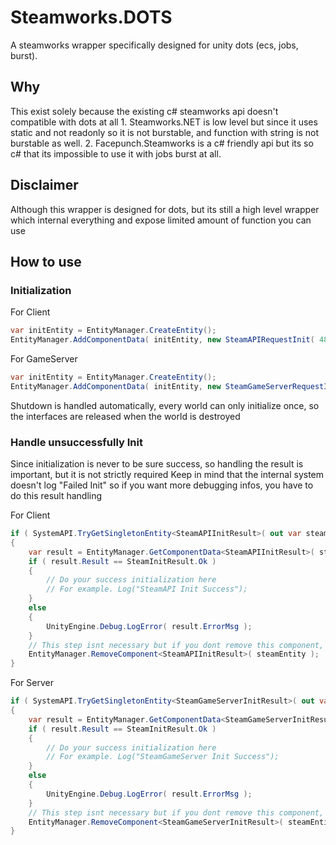 # Steamworks.DOTS

A steamworks wrapper specifically designed for unity dots (ecs, jobs, burst).

## Why
This exist solely because the existing c# steamworks api doesn't compatible with dots at all
    1. Steamworks.NET is low level but since it uses static and not readonly so it is not burstable, and function with string is not burstable as well.
    2. Facepunch.Steamworks is a c# friendly api but its so c# that its impossible to use it with jobs burst at all.

## Disclaimer
Although this wrapper is designed for dots, but its still a high level wrapper which internal everything and expose limited amount of function you can use

## How to use

### Initialization
For Client
```csharp
var initEntity = EntityManager.CreateEntity();
EntityManager.AddComponentData( initEntity, new SteamAPIRequestInit( 480 ) );
```

For GameServer
```csharp
var initEntity = EntityManager.CreateEntity();
EntityManager.AddComponentData( initEntity, new SteamGameServerRequestInit( 480, "SpaceWar", "Yippe" ) );
```

Shutdown is handled automatically, every world can only initialize once, so the interfaces are released when the world is destroyed

### Handle unsuccessfully Init
Since initialization is never to be sure success, so handling the result is important, but it is not strictly required
Keep in mind that the internal system doesn't log "Failed Init" so if you want more debugging infos, you have to do this result handling

For Client
```csharp
if ( SystemAPI.TryGetSingletonEntity<SteamAPIInitResult>( out var steamEntity ) ) 
{
    var result = EntityManager.GetComponentData<SteamAPIInitResult>( steamEntity );
    if ( result.Result == SteamInitResult.Ok )
    {
        // Do your success initialization here
        // For example. Log("SteamAPI Init Success");
    }
    else
    {
        UnityEngine.Debug.LogError( result.ErrorMsg );
    }
    // This step isnt necessary but if you dont remove this component, this block of code will keep executing
    EntityManager.RemoveComponent<SteamAPIInitResult>( steamEntity );
}
```

For Server
```csharp
if ( SystemAPI.TryGetSingletonEntity<SteamGameServerInitResult>( out var steamEntity ) ) 
{
    var result = EntityManager.GetComponentData<SteamGameServerInitResult>( steamEntity );
    if ( result.Result == SteamInitResult.Ok )
    {
        // Do your success initialization here
        // For example. Log("SteamGameServer Init Success");
    }
    else
    {
        UnityEngine.Debug.LogError( result.ErrorMsg );
    }
    // This step isnt necessary but if you dont remove this component, this block of code will keep executing
    EntityManager.RemoveComponent<SteamGameServerInitResult>( steamEntity );
}
```

